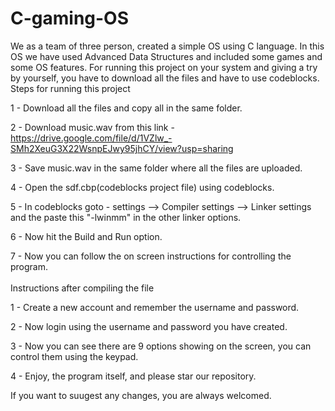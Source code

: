# C-gaming-OS
We as a team of three person, created a simple OS using C language. In this OS we have used Advanced Data Structures and included some games and some OS features.
For running this project on your system and giving a try by yourself, you have to download all the files and have to use codeblocks.
Steps for running this project

  1 - Download all the files and copy all in the same folder.

  2 - Download music.wav from this link - https://drive.google.com/file/d/1VZlw_-SMh2XeuG3X22WsnpEJwy95jhCY/view?usp=sharing

  3 - Save music.wav in the same folder where all the files are uploaded.

  4 - Open the sdf.cbp(codeblocks project file) using codeblocks.

  5 - In codeblocks goto - settings --> Compiler settings --> Linker settings and the paste this "-lwinmm" in the other linker options.

  6 - Now hit the Build and Run option.

  7 - Now you can follow the on screen instructions for controlling the program.
<br>
<br>
Instructions after compiling the file

  1 - Create a new account and remember the username and password.

  2 - Now login using the username and password you have created.

  3 - Now you can see there are 9 options showing on the screen, you can control them using the keypad.

  4 - Enjoy, the program itself, and please star our repository.

If you want to suugest any changes, you are always welcomed.
